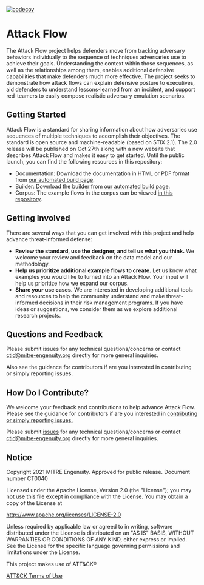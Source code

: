 [![codecov](https://codecov.io/gh/center-for-threat-informed-defense/attack-flow/branch/main/graph/badge.svg?token=MSGpc9mM6U)](https://codecov.io/gh/center-for-threat-informed-defense/attack-flow)

<!--
When updating README.md, take a look at overview.rst and consider if you should
make the same updates there.
-->

# Attack Flow

The Attack Flow project helps defenders move from tracking adversary behaviors
individually to the sequence of techniques adversaries use to achieve their
goals. Understanding the context within those sequences, as well as the
relationships among them, enables additional defensive capabilities that make
defenders much more effective. The project seeks to demonstrate how attack flows
can explain defensive posture to executives, aid defenders to understand
lessons-learned from an incident, and support red-teamers to easily compose
realistic adversary emulation scenarios.

## Getting Started

Attack Flow is a standard for sharing information about how adversaries use sequences of
multiple techniques to accomplish their objectives. The standard is open source and machine-readable 
(based on STIX 2.1). The 2.0 release will be published on Oct 27th along with a new website
that describes Attack Flow and makes it easy to get started. Until the public launch, you can
find the following resources in this repository:

* Documentation: Download the documentation in HTML or PDF format from [our automated build page](https://github.com/center-for-threat-informed-defense/attack-flow-private/actions/runs/3138408426).
* Builder: Download the builder from [our automated build page](https://github.com/center-for-threat-informed-defense/attack-flow-private/actions/runs/3138408426).
* Corpus: The example flows in the corpus can be viewed [in this repository](./corpus/).

## Getting Involved

There are several ways that you can get involved with this project and help
advance threat-informed defense:

- **Review the standard, use the designer, and tell us what you think.**  We
  welcome your review and feedback on the data model and our methodology.
- **Help us prioritize additional example flows to create.** Let us know what
  examples you would like to turned into an Attack Flow. Your input will help us
  prioritize how we expand our corpus.
- **Share your use cases.** We are interested in developing additional tools and
  resources to help the community understand and make threat-informed decisions
  in their risk management programs. If you have ideas or suggestions, we
  consider them as we explore additional research projects.

## Questions and Feedback

Please submit issues for any technical questions/concerns or contact
ctid@mitre-engenuity.org directly for more general inquiries.

Also see the guidance for contributors if are you interested in contributing or
simply reporting issues.

## How Do I Contribute?

We welcome your feedback and contributions to help advance Attack Flow. Please
see the guidance for contributors if are you interested in [contributing or
simply reporting issues.](/CONTRIBUTING.md)

Please submit
[issues](https://github.com/center-for-threat-informed-defense/attack-flow/issues)
for any technical questions/concerns or contact ctid@mitre-engenuity.org
directly for more general inquiries.

## Notice

Copyright 2021 MITRE Engenuity. Approved for public release. Document number
CT0040

Licensed under the Apache License, Version 2.0 (the "License"); you may not use
this file except in compliance with the License. You may obtain a copy of the
License at

http://www.apache.org/licenses/LICENSE-2.0

Unless required by applicable law or agreed to in writing, software distributed
under the License is distributed on an "AS IS" BASIS, WITHOUT WARRANTIES OR
CONDITIONS OF ANY KIND, either express or implied. See the License for the
specific language governing permissions and limitations under the License.

This project makes use of ATT&CK®

[ATT&CK Terms of Use](https://attack.mitre.org/resources/terms-of-use/)
